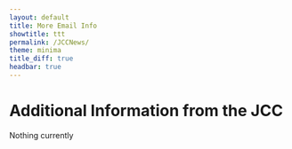 ```yaml
---
layout: default
title: More Email Info
showtitle: ttt
permalink: /JCCNews/
theme: minima
title_diff: true
headbar: true
---
```



# Additional Information from the JCC  

Nothing currently
